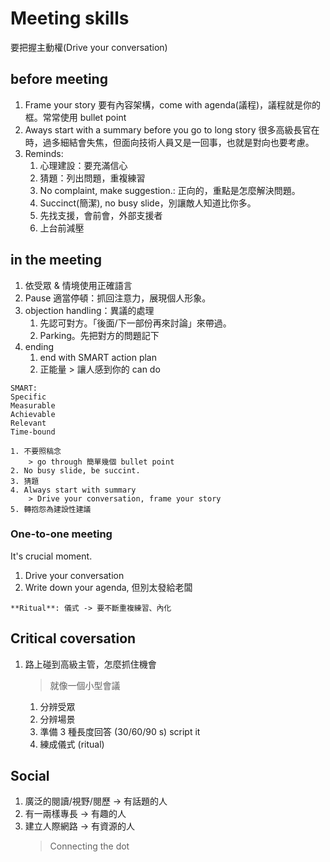 # Meeting skills
要把握主動權(Drive your conversation)
## before meeting
1. Frame your story
	要有內容架構，come with agenda(議程)，議程就是你的框。常常使用 bullet point
2. Aways start with a summary before you go to long story
	很多高級長官在時，過多細結會失焦，但面向技術人員又是一回事，也就是對向也要考慮。
3. Reminds:
	1. 心理建設：要充滿信心
	2. 猜題：列出問題，重複練習
	3. No complaint, make suggestion.: 正向的，重點是怎麼解決問題。
	4. Succinct(簡潔), no busy slide，別讓敵人知道比你多。
	5. 先找支援，會前會，外部支援者
	6. 上台前減壓
## in the meeting
1. 依受眾 & 情境使用正確語言
2. Pause 適當停頓：抓回注意力，展現個人形象。
3. objection handling：異議的處理
	1. 先認可對方。「後面/下一部份再來討論」來帶過。
	2. Parking。先把對方的問題記下
4. ending
	1. end with SMART action plan
	2. 正能量 > 讓人感到你的 can do
```ad-note
SMART:
Specific
Measurable
Achievable
Relevant
Time-bound
```
```ad-warning
1. 不要照稿念
	> go through 簡單幾個 bullet point
2. No busy slide, be succint.
3. 猜題
4. Always start with summary
	> Drive your conversation, frame your story
5. 轉抱怨為建設性建議
```

### One-to-one meeting
It's crucial moment.
1. Drive your conversation
2. Write down your agenda, 但別太發給老闆

```ad-note
**Ritual**: 儀式 -> 要不斷重複練習、內化
```

## Critical coversation
1. 路上碰到高級主管，怎麼抓住機會
	> 就像一個小型會議
	1. 分辨受眾
	2. 分辨場景
	3. 準備 3 種長度回答 (30/60/90 s) script it
	4. 練成儀式 (ritual)

## Social
1. 廣泛的閱讀/視野/閱歷 -> 有話題的人
2. 有一兩樣專長 -> 有趣的人
3. 建立人際網路 -> 有資源的人
	> Connecting the dot

